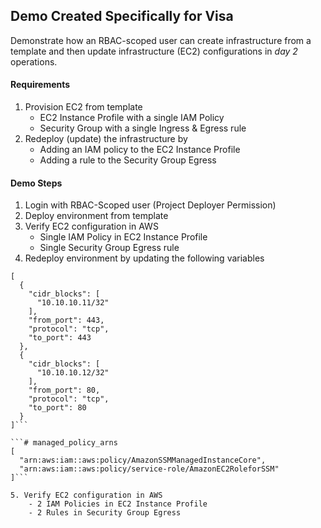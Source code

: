 ## Demo Created Specifically for Visa
Demonstrate how an RBAC-scoped user can create infrastructure from a template and then update infrastructure (EC2) configurations in *day 2* operations.

#### Requirements
1. Provision EC2 from template
    - EC2 Instance Profile with a single IAM Policy
    - Security Group with a single Ingress & Egress rule
2. Redeploy (update) the infrastructure by
    - Adding an IAM policy to the EC2 Instance Profile
    - Adding a rule to the Security Group Egress


#### Demo Steps
1. Login with RBAC-Scoped user (Project Deployer Permission)
2. Deploy environment from template
3. Verify EC2 configuration in AWS
    - Single IAM Policy in EC2 Instance Profile
    - Single Security Group Egress rule
4. Redeploy environment by updating the following variables

```# egress_rules
[
  {
    "cidr_blocks": [
      "10.10.10.11/32"
    ],
    "from_port": 443,
    "protocol": "tcp",
    "to_port": 443
  },
  {
    "cidr_blocks": [
      "10.10.10.12/32"
    ],
    "from_port": 80,
    "protocol": "tcp",
    "to_port": 80
  }
]```

```# managed_policy_arns
[
  "arn:aws:iam::aws:policy/AmazonSSMManagedInstanceCore",
  "arn:aws:iam::aws:policy/service-role/AmazonEC2RoleforSSM"
]```

5. Verify EC2 configuration in AWS
    - 2 IAM Policies in EC2 Instance Profile
    - 2 Rules in Security Group Egress